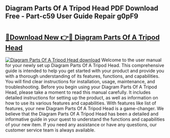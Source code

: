 ## Diagram Parts Of A Tripod Head PDF Download Free - Part-c59 User Guide Repair g0pF9

# <h2><a href="http://dfkajk.blite.top/?on=Diagram+Parts+Of+A+Tripod+Head">🔗Download New 👉🔴 Diagram Parts Of A Tripod Head</a></h2>

[![Diagram Parts Of A Tripod Head download](https://i.imgur.com/lujVjoI.png)](http://dfkajk.blite.top/?on=Diagram+Parts+Of+A+Tripod+Head)
Welcome to the user manual for your newly set up Diagram Parts Of A Tripod Head. This comprehensive guide is intended to help you get started with your product and provide you with a thorough understanding of its features, functions, and capabilities. You will find clear instructions for installation, usage, maintenance, and troubleshooting. Before you begin using your Diagram Parts Of A Tripod Head, please take a moment to read this manual carefully. It includes detailed instructions for setting up the product, as well as information on how to use its various features and capabilities. With features like list of features, your new Diagram Parts Of A Tripod Head is a game-changer. We believe that the Diagram Parts Of A Tripod Head has been a detailed and informative guide in your quest to understand the functions and capabilities of your new item. If you need any assistance or have any questions, our customer service team is always available.
